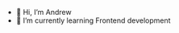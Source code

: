 - 👋 Hi, I’m Andrew
- 🌱 I’m currently learning Frontend development


<!---
Andrey772005/Andrey772005 is a ✨ special ✨ repository because its `README.md` (this file) appears on your GitHub profile.
You can click the Preview link to take a look at your changes.
--->

